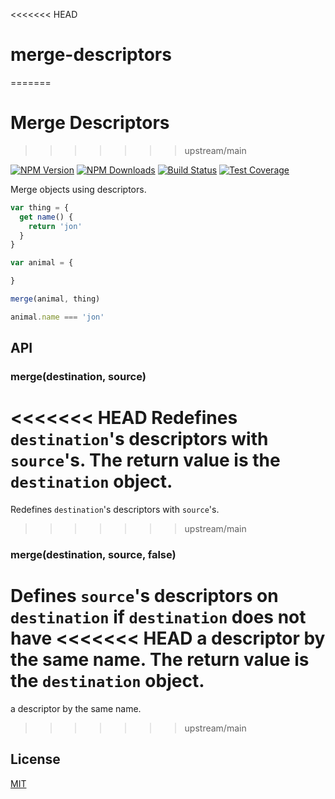 <<<<<<< HEAD
# merge-descriptors
=======
# Merge Descriptors
>>>>>>> upstream/main

[![NPM Version][npm-image]][npm-url]
[![NPM Downloads][downloads-image]][downloads-url]
[![Build Status][travis-image]][travis-url]
[![Test Coverage][coveralls-image]][coveralls-url]

Merge objects using descriptors.

```js
var thing = {
  get name() {
    return 'jon'
  }
}

var animal = {

}

merge(animal, thing)

animal.name === 'jon'
```

## API

### merge(destination, source)

<<<<<<< HEAD
Redefines `destination`'s descriptors with `source`'s. The return value is the
`destination` object.
=======
Redefines `destination`'s descriptors with `source`'s.
>>>>>>> upstream/main

### merge(destination, source, false)

Defines `source`'s descriptors on `destination` if `destination` does not have
<<<<<<< HEAD
a descriptor by the same name. The return value is the `destination` object.
=======
a descriptor by the same name.
>>>>>>> upstream/main

## License

[MIT](LICENSE)

[npm-image]: https://img.shields.io/npm/v/merge-descriptors.svg
[npm-url]: https://npmjs.org/package/merge-descriptors
[travis-image]: https://img.shields.io/travis/component/merge-descriptors/master.svg
[travis-url]: https://travis-ci.org/component/merge-descriptors
[coveralls-image]: https://img.shields.io/coveralls/component/merge-descriptors/master.svg
[coveralls-url]: https://coveralls.io/r/component/merge-descriptors?branch=master
[downloads-image]: https://img.shields.io/npm/dm/merge-descriptors.svg
[downloads-url]: https://npmjs.org/package/merge-descriptors
